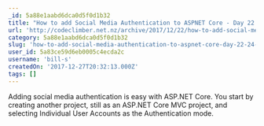 ```yaml
---
_id: 5a88e1aabd6dca0d5f0d1b32
title: "How to add Social Media Authentication to ASPNET Core - Day 22 - 24 days of 'Front-end Development with ASP.NET Core, Angular, and Bootstrap'"
url: 'http://codeclimber.net.nz/archive/2017/12/22/how-to-add-social-media-authentication-to-aspnet-core-day-22-24-days-of-front-end-development-with-aspnet-core-angular-and-bootstrap/'
category: 5a88e1aabd6dca0d5f0d1b32
slug: 'how-to-add-social-media-authentication-to-aspnet-core-day-22-24-days-of-front-end-development-with-'
user_id: 5a83ce59d6eb0005c4ecda2c
username: 'bill-s'
createdOn: '2017-12-27T20:32:13.000Z'
tags: []
---
```


Adding social media authentication is easy with ASP.NET Core. You start by creating another project, still as an ASP.NET Core MVC project, and selecting Individual User Accounts as the Authentication mode.
